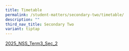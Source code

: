 ```yaml
---
title: Timetable
permalink: /student-matters/secondary-two/timetable/
description: ""
third_nav_title: Secondary Two
variant: tiptap
---
```

<p><a href="/files/2025 TT TERM3/2025_NSS_Term_3_Sec_2.pdf" rel="noopener nofollow" target="_blank">2025_NSS_Term3_Sec_2</a>
</p>